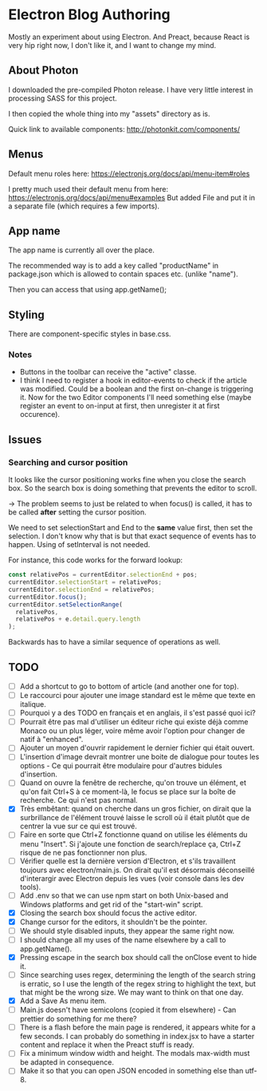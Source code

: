 # Electron Blog Authoring
Mostly an experiment about using Electron. And Preact, because React is very hip right now, I don't like it, and I want to change my mind.

## About Photon
I downloaded the pre-compiled Photon release. I have very little interest in processing SASS for this project.

I then copied the whole thing into my "assets" directory as is.

Quick link to available components: http://photonkit.com/components/

## Menus
Default menu roles here: https://electronjs.org/docs/api/menu-item#roles

I pretty much used their default menu from here: https://electronjs.org/docs/api/menu#examples
But added File and put it in a separate file (which requires a few imports).

## App name
The app name is currently all over the place.

The recommended way is to add a key called "productName" in package.json which is allowed to contain spaces etc. (unlike "name").

Then you can access that using app.getName();

## Styling
There are component-specific styles in base.css.

### Notes
* Buttons in the toolbar can receive the "active" classe.
* I think I need to register a hook in editor-events to check if the article was modified. Could be a boolean and the first on-change is triggering it. Now for the two Editor components I'll need something else (maybe register an event to on-input at first, then unregister it at first occurence).

## Issues

### Searching and cursor position
It looks like the cursor positioning works fine when you close the search box. So the search box is doing something that prevents the editor to scroll.

-> The problem seems to just be related to when focus() is called, it has to be called **after** setting the cursor position.

We need to set selectionStart and End to the **same** value first, then set the selection. I don't know why that is but that exact sequence of events has to happen. Using of setInterval is not needed.

For instance, this code works for the forward lookup:
```js
const relativePos = currentEditor.selectionEnd + pos;
currentEditor.selectionStart = relativePos;
currentEditor.selectionEnd = relativePos;
currentEditor.focus();
currentEditor.setSelectionRange(
  relativePos, 
  relativePos + e.detail.query.length
);
```

Backwards has to have a similar sequence of operations as well.

## TODO
- [ ] Add a shortcut to go to bottom of article (and another one for top).
- [ ] Le raccourci pour ajouter une image standard est le même que texte en italique.
- [ ] Pourquoi y a des TODO en français et en anglais, il s'est passé quoi ici?
- [ ] Pourrait être pas mal d'utiliser un éditeur riche qui existe déjà comme Monaco ou un plus léger, voire même avoir l'option pour changer de natif à "enhanced".
- [ ] Ajouter un moyen d'ouvrir rapidement le dernier fichier qui était ouvert.
- [ ] L'insertion d'image devrait montrer une boite de dialogue pour toutes les options - Ce qui pourrait être modulaire pour d'autres bidules d'insertion.
- [ ] Quand on ouvre la fenêtre de recherche, qu'on trouve un élément, et qu'on fait Ctrl+S à ce moment-là, le focus se place sur la boîte de recherche. Ce qui n'est pas normal.
- [x] Très embêtant: quand on cherche dans un gros fichier, on dirait que la surbrillance de l'élément trouvé laisse le scroll où il était plutôt que de centrer la vue sur ce qui est trouvé.
- [ ] Faire en sorte que Ctrl+Z fonctionne quand on utilise les éléments du menu "Insert". Si j'ajoute une fonction de search/replace ça, Ctrl+Z risque de ne pas fonctionner non plus.
- [ ] Vérifier quelle est la dernière version d'Electron, et s'ils travaillent toujours avec electron/main.js. On dirait qu'il est désormais déconseillé d'interargir avec Electron depuis les vues (voir console dans les dev tools).
- [ ] Add .env so that we can use npm start on both Unix-based and Windows platforms and get rid of the "start-win" script.
- [x] Closing the search box should focus the active editor.
- [x] Change cursor for the editors, it shouldn't be the pointer.
- [ ] We should style disabled inputs, they appear the same right now.
- [ ] I should change all my uses of the name elsewhere by a call to app.getName().
- [x] Pressing escape in the search box should call the onClose event to hide it.
- [ ] Since searching uses regex, determining the length of the search string is erratic, so I use the length of the regex string to highlight the text, but that might be the wrong size. We may want to think on that one day.
- [x] Add a Save As menu item.
- [ ] Main.js doesn't have semicolons (copied it from elsewhere) - Can prettier do something for me there?
- [ ] There is a flash before the main page is rendered, it appears white for a few seconds. I can probably do something in index.jsx to have a starter content and replace it when the Preact stuff is ready.
- [ ] Fix a minimum window width and height. The modals max-width must be adapted in consequence.
- [ ] Make it so that you can open JSON encoded in something else than utf-8.
